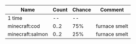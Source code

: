 | Name             | Count | Chance | Comment       |
| ---------------- | ----- | ------ | ------------- |
| 1 time           |    -- |     -- |               |
| minecraft:cod    |  0..2 |    75% | furnace smelt |
| minecraft:salmon |  0..2 |    25% | furnace smelt |
